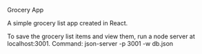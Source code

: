 Grocery App

A simple grocery list app created in React.

To save the grocery list items and view them, run a node server at localhost:3001. Command: json-server -p 3001 -w db.json
